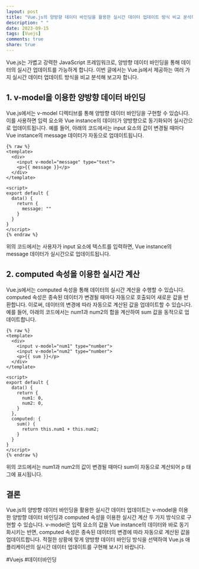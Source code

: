 ```yaml
---
layout: post
title: "Vue.js의 양방향 데이터 바인딩을 활용한 실시간 데이터 업데이트 방식 비교 분석하기"
description: " "
date: 2023-09-15
tags: [Vuejs]
comments: true
share: true
---
```


Vue.js는 가볍고 강력한 JavaScript 프레임워크로, 양방향 데이터 바인딩을 통해 데이터의 실시간 업데이트를 가능하게 합니다. 이번 글에서는 Vue.js에서 제공하는 여러 가지 실시간 데이터 업데이트 방식을 비교 분석해 보고자 합니다.

## 1. v-model을 이용한 양방향 데이터 바인딩

Vue.js에서는 v-model 디렉티브를 통해 양방향 데이터 바인딩을 구현할 수 있습니다. 이를 사용하면 입력 요소와 Vue instance의 데이터가 양방향으로 동기화되어 실시간으로 업데이트됩니다. 예를 들어, 아래의 코드에서는 input 요소의 값이 변경될 때마다 Vue instance의 message 데이터가 자동으로 업데이트됩니다.

```vue
{% raw %}
<template>
  <div>
    <input v-model="message" type="text">
    <p>{{ message }}</p>
  </div>
</template>

<script>
export default {
  data() {
    return {
      message: ""
    }
  }
}
</script>
{% endraw %}
```

위의 코드에서는 사용자가 input 요소에 텍스트를 입력하면, Vue instance의 message 데이터가 실시간으로 업데이트됩니다.

## 2. computed 속성을 이용한 실시간 계산

Vue.js에서는 computed 속성을 통해 데이터의 실시간 계산을 수행할 수 있습니다. computed 속성은 종속된 데이터가 변경될 때마다 자동으로 호출되어 새로운 값을 반환합니다. 이로써, 데이터의 변경에 따라 자동으로 계산된 값을 업데이트할 수 있습니다. 예를 들어, 아래의 코드에서는 num1과 num2의 합을 계산하여 sum 값을 동적으로 업데이트합니다.

```vue
{% raw %}
<template>
  <div>
    <input v-model="num1" type="number">
    <input v-model="num2" type="number">
    <p>{{ sum }}</p>
  </div>
</template>

<script>
export default {
  data() {
    return {
      num1: 0,
      num2: 0,
    }
  },
  computed: {
    sum() {
      return this.num1 + this.num2;
    }
  }
}
</script>
{% endraw %}
```

위의 코드에서는 num1과 num2의 값이 변경될 때마다 sum이 자동으로 계산되어 p 태그에 표시됩니다.

## 결론

Vue.js의 양방향 데이터 바인딩을 활용한 실시간 데이터 업데이트는 v-model을 이용한 양방향 데이터 바인딩과 computed 속성을 이용한 실시간 계산 두 가지 방식으로 구현할 수 있습니다. v-model은 입력 요소의 값을 Vue instance의 데이터와 바로 동기화시키는 반면, computed 속성은 종속된 데이터의 변경에 따라 자동으로 계산된 값을 업데이트합니다. 적절한 상황에 맞게 양방향 데이터 바인딩 방식을 선택하여 Vue.js 애플리케이션의 실시간 데이터 업데이트를 구현해 보시기 바랍니다.

#Vuejs #데이터바인딩